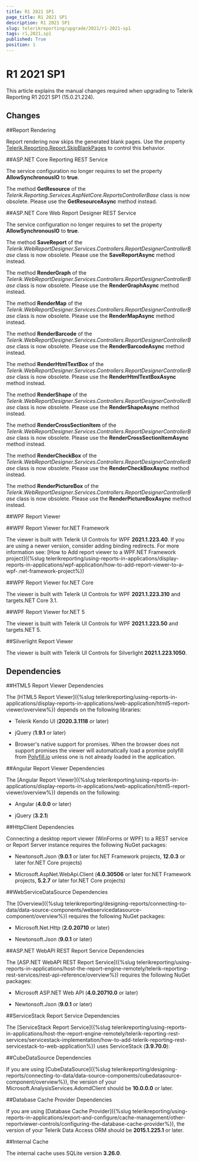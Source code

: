 ```yaml
---
title: R1 2021 SP1
page_title: R1 2021 SP1 
description: R1 2021 SP1
slug: telerikreporting/upgrade/2021/r1-2021-sp1
tags: r1,2021,sp1
published: True
position: 1
---
```


# R1 2021 SP1



This article explains the manual changes required when upgrading to Telerik Reporting R1 2021 SP1 (15.0.21.224).

## Changes

##Report Rendering

Report rendering now skips the generated blank pages. Use the property                  [Telerik.Reporting.Report.SkipBlankPages](/reporting/api/Telerik.Reporting.Report#Telerik_Reporting_Report_SkipBlankPages)                  to control this behavior.               

##ASP.NET Core Reporting REST Service

The service configuration no longer requires to set the property __AllowSynchronousIO__ to __true__.               

The method __GetResource__ of the *Telerik.Reporting.Services.AspNetCore.ReportsControllerBase* class is now obsolete.                 Please use the __GetResourceAsync__ method instead.               

##ASP.NET Core Web Report Designer REST Service

The service configuration no longer requires to set the property __AllowSynchronousIO__ to __true__.               

The method __SaveReport__ of the *Telerik.WebReportDesigner.Services.Controllers.ReportDesignerControllerBase* class is now obsolete.                 Please use the __SaveReportAsync__ method instead.               

The method __RenderGraph__ of the *Telerik.WebReportDesigner.Services.Controllers.ReportDesignerControllerBase* class is now obsolete.                 Please use the __RenderGraphAsync__ method instead.               

The method __RenderMap__ of the *Telerik.WebReportDesigner.Services.Controllers.ReportDesignerControllerBase* class is now obsolete.                 Please use the __RenderMapAsync__ method instead.               

The method __RenderBarcode__ of the *Telerik.WebReportDesigner.Services.Controllers.ReportDesignerControllerBase* class is now obsolete.                 Please use the __RenderBarcodeAsync__ method instead.               

The method __RenderHtmlTextBox__ of the *Telerik.WebReportDesigner.Services.Controllers.ReportDesignerControllerBase* class is now obsolete.                 Please use the __RenderHtmlTextBoxAsync__ method instead.               

The method __RenderShape__ of the *Telerik.WebReportDesigner.Services.Controllers.ReportDesignerControllerBase* class is now obsolete.                 Please use the __RenderShapeAsync__ method instead.               

The method __RenderCrossSectionItem__ of the *Telerik.WebReportDesigner.Services.Controllers.ReportDesignerControllerBase* class is now obsolete.                 Please use the __RenderCrossSectionItemAsync__ method instead.               

The method __RenderCheckBox__ of the *Telerik.WebReportDesigner.Services.Controllers.ReportDesignerControllerBase* class is now obsolete.                 Please use the __RenderCheckBoxAsync__ method instead.               

The method __RenderPictureBox__ of the *Telerik.WebReportDesigner.Services.Controllers.ReportDesignerControllerBase* class is now obsolete.                 Please use the __RenderPictureBoxAsync__ method instead.               

##WPF Report Viewer

##WPF Report Viewer for.NET Framework

The viewer is built with Telerik UI Controls for WPF __2021.1.223.40__.                     If you are using a newer version, consider adding binding redirects. For more information see:                     [How to Add report viewer to a WPF.NET Framework project]({%slug telerikreporting/using-reports-in-applications/display-reports-in-applications/wpf-application/how-to-add-report-viewer-to-a-wpf-.net-framework-project%})

##WPF Report Viewer for.NET Core

The viewer is built with Telerik UI Controls for WPF __2021.1.223.310__ and targets.NET Core 3.1.                   

##WPF Report Viewer for.NET 5

The viewer is built with Telerik UI Controls for WPF __2021.1.223.50__ and targets.NET 5.                   

##Silverlight Report Viewer

The viewer is built with Telerik UI Controls for Silverlight __2021.1.223.1050__.               

## Dependencies

##HTML5 Report Viewer Dependencies

The [HTML5 Report Viewer]({%slug telerikreporting/using-reports-in-applications/display-reports-in-applications/web-application/html5-report-viewer/overview%}) depends on the following libraries:               

* Telerik Kendo UI (__2020.3.1118__ or later)                   

* jQuery (__1.9.1__ or later)                   

* Browser's native support for promises. When the browser does not support promises                     the viewer will automatically load a promise polyfill from  [Polyfill.io](https://polyfill.io)  unless one is not already loaded in the application.                   

##Angular Report Viewer Dependencies

The [Angular Report Viewer]({%slug telerikreporting/using-reports-in-applications/display-reports-in-applications/web-application/html5-report-viewer/overview%}) depends on the following:               

* Angular (__4.0.0__ or later)                   

* jQuery (__3.2.1__)                   

##HttpClient Dependencies

Connecting a desktop report viewer (WinForms or WPF) to a REST service or Report Server instance requires the following NuGet packages:               

* Newtonsoft.Json (__9.0.1__ or later for.NET Framework projects, __12.0.3__ or later for.NET Core projects)                   

* Microsoft.AspNet.WebApi.Client (__4.0.30506__ or later for.NET Framework projects, __5.2.7__ or later for.NET Core projects)                   

##WebServiceDataSource Dependencies

The [Overview]({%slug telerikreporting/designing-reports/connecting-to-data/data-source-components/webservicedatasource-component/overview%}) requires the following NuGet packages:               

* Microsoft.Net.Http (__2.0.20710__ or later)                   

* Newtonsoft.Json (__9.0.1__ or later)                   

##ASP.NET WebAPI REST Report Service Dependencies

The [ASP.NET WebAPI REST Report Service]({%slug telerikreporting/using-reports-in-applications/host-the-report-engine-remotely/telerik-reporting-rest-services/rest-api-reference/overview%}) requires the following NuGet packages:               

* Microsoft ASP.NET Web API (__4.0.20710.0__ or later)                   

* Newtonsoft.Json (__9.0.1__ or later)                   

##ServiceStack Report Service Dependencies

The [ServiceStack Report Service]({%slug telerikreporting/using-reports-in-applications/host-the-report-engine-remotely/telerik-reporting-rest-services/servicestack-implementation/how-to-add-telerik-reporting-rest-servicestack-to-web-application%}) uses                 ServiceStack (__3.9.70.0__):               

##CubeDataSource Dependencies

If you are using [CubeDataSource]({%slug telerikreporting/designing-reports/connecting-to-data/data-source-components/cubedatasource-component/overview%}), the version of your                 Microsoft.AnalysisServices.AdomdClient should be __10.0.0.0__ or later.               

##Database Cache Provider Dependencies

If you are using [Database Cache Provider]({%slug telerikreporting/using-reports-in-applications/export-and-configure/cache-management/other-reportviewer-controls/configuring-the-database-cache-provider%}), the version of your                 Telerik Data Access ORM should be __2015.1.225.1__ or later.               

##Internal Cache

The internal cache uses SQLite version __3.26.0__.

